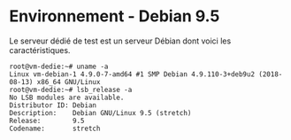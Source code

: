 # Environnement - Debian 9.5

Le serveur dédié de test est un serveur Débian dont voici les caractéristiques.

```
root@vm-dedie:~# uname -a
Linux vm-debian-1 4.9.0-7-amd64 #1 SMP Debian 4.9.110-3+deb9u2 (2018-08-13) x86_64 GNU/Linux
root@vm-dedie:~# lsb_release -a
No LSB modules are available.
Distributor ID: Debian
Description:    Debian GNU/Linux 9.5 (stretch)
Release:        9.5
Codename:       stretch
```
